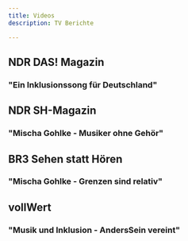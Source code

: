```yaml
---
title: Videos
description: TV Berichte

---
```

## NDR DAS! Magazin

### "Ein Inklusionssong für Deutschland"

<youtube id="BPQpJT0kyMw"></youtube>

## NDR SH-Magazin

### "Mischa Gohlke - Musiker ohne Gehör"

<youtube id="7RohEwmDdXY"></youtube>

## BR3 Sehen statt Hören

### "Mischa Gohlke - Grenzen sind relativ"

<youtube id="XCACmrTMky8"></youtube>

## vollWert

### "Musik und Inklusion - AndersSein vereint"

<youtube id="LlIbuEv-7AM"></youtube>
